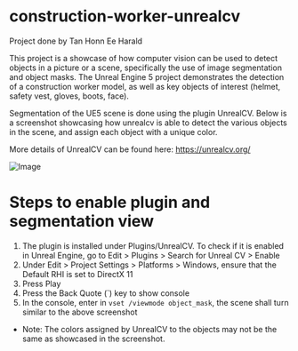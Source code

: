 # construction-worker-unrealcv

Project done by Tan Honn Ee Harald

This project is a showcase of how computer vision can be used to detect objects in a picture or a scene, specifically the use of image segmentation and object masks. The Unreal Engine 5 project demonstrates the detection of a construction worker model, as well as key objects of interest (helmet, safety vest, gloves, boots, face). 

Segmentation of the UE5 scene is done using the plugin UnrealCV. Below is a screenshot showcasing how unrealcv is able to detect the various objects in the scene, and assign each object with a unique color.

More details of UnrealCV can be found here: https://unrealcv.org/

![Image](https://i.imgur.com/GM3zyNe.png)

# Steps to enable plugin and segmentation view

1. The plugin is installed under Plugins/UnrealCV. To check if it is enabled in Unreal Engine, go to Edit > Plugins > Search for Unreal CV > Enable
2. Under Edit > Project Settings > Platforms > Windows, ensure that the Default RHI is set to DirectX 11
3. Press Play
4. Press the Back Quote (`) key to show console
5. In the console, enter in `vset /viewmode object_mask`, the scene shall turn similar to the above screenshot

* Note: The colors assigned by UnrealCV to the objects may not be the same as showcased in the screenshot. 
